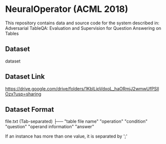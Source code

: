 NeuralOperator (ACML 2018)
==========================
This repository contains data and source code for the system described in: Adversarial TableQA: Evaluation and Supervision for Question Answering on Tables

Dataset
-------
dataset

Dataset Link
------------
https://drive.google.com/drive/folders/1KblLjpVdxoL_haORmjJ2wmwUfPSllOzx?usp=sharing

Dataset Format
--------------
file.txt (Tab-separated)
├── "table file name"	"operation"	"condition"	"question"	"operand information"	"answer"

If an instance has more than one value, it is separated by ';'